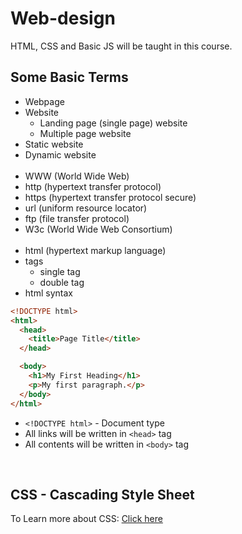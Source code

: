 # Web-design

HTML, CSS and Basic JS will be taught in this course.

## Some Basic Terms

- Webpage
- Website
  - Landing page (single page) website
  - Multiple page website
- Static website
- Dynamic website
  <br>
  <br>
- WWW (World Wide Web)
- http (hypertext transfer protocol)
- https (hypertext transfer protocol secure)
- url (uniform resource locator)
- ftp (file transfer protocol)
- W3c (World Wide Web Consortium)
  <br>
  <br>
- html (hypertext markup language)
- tags
  - single tag
  - double tag
- html syntax

```html
<!DOCTYPE html>
<html>
  <head>
    <title>Page Title</title>
  </head>

  <body>
    <h1>My First Heading</h1>
    <p>My first paragraph.</p>
  </body>
</html>
```

- `<!DOCTYPE html>` - Document type
- All links will be written in `<head>` tag
- All contents will be written in `<body>` tag

<br>

## CSS - Cascading Style Sheet
To Learn more about CSS:
<a href="https://www.w3schools.com/cssref/index.php">Click here</a>


